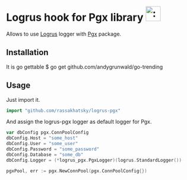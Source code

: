 # Logrus hook for Pgx library <img src="http://i.imgur.com/hTeVwmJ.png" width="40" height="40" alt=":walrus:" class="emoji" title=":walrus:" />
Allows to use [Logrus](https://github.com/Sirupsen/logrus) logger with [Pgx](https://github.com/jackc/pgx) package.

## Installation
It is go gettable
  $ go get github.com/andygrunwald/go-trending

## Usage
Just import it.
```go
import "github.com/rassakhatsky/logrus-pgx"
```
And assign the logrus-pgx logger as default logger for Pgx.
```go
var dbConfig pgx.ConnPoolConfig
dbConfig.Host = "some_host"
dbConfig.User = "some_user"
dbConfig.Password = "some_password"
dbConfig.Database = "some_db"
dbConfig.Logger = (*logrus_pgx.PgxLogger)(logrus.StandardLogger())

pgxPool, err := pgx.NewConnPool(pgx.ConnPoolConfig{})
```
